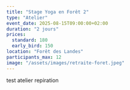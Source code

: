 ```yaml
---
title: "Stage Yoga en Forêt 2"
type: "Atelier"
event_date: 2025-08-15T09:00:00+02:00
duration: "2 jours"
prices:
  standard: 180
  early_bird: 150
location: "Forêt des Landes"
participants_max: 12
image: "/assets/images/retraite-foret.jpeg"
---
```

test atelier repiration
